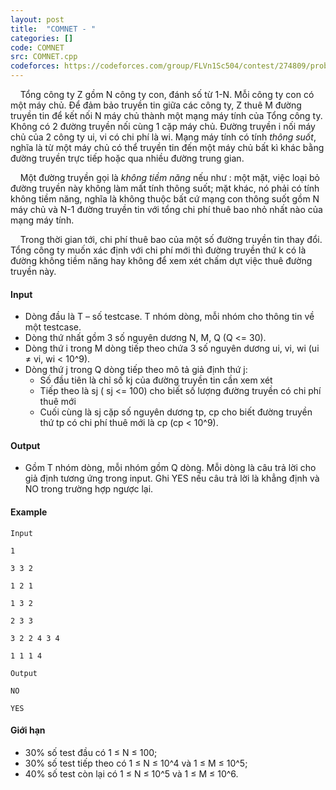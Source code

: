 ```yaml
---
layout: post
title:  "COMNET - "
categories: []
code: COMNET
src: COMNET.cpp
codeforces: https://codeforces.com/group/FLVn1Sc504/contest/274809/problem/S
---
```




  



    Tổng công ty Z gồm N công ty con, đánh số từ 1-N. Mỗi công ty con có một máy chủ. Để đảm bảo truyền tin giữa các công ty, Z thuê M đường truyền tin để kết nối N máy chủ thành một mạng máy tính của Tổng công ty. Không có 2 đường truyền nối cùng 1 cặp máy chủ. Đường truyền i nối máy chủ của 2 công ty ui, vi có chi phí là wi. Mạng máy tính có tính _thông suốt_, nghĩa là từ một máy chủ có thể truyền tin đến một máy chủ bất kì khác bằng đường truyền trực tiếp hoặc qua nhiều đường trung gian.

    Một đường truyền gọi là _không tiềm năng_ nếu như : một mặt, việc loại bỏ đường truyền này không làm mất tính thông suốt; mặt khác, nó phải có tính không tiềm năng, nghĩa là không thuộc bất cứ mạng con thông suốt gồm N máy chủ và N-1 đường truyền tin với tổng chi phí thuê bao nhỏ nhất nào của mạng máy tính.

    Trong thời gian tới, chi phí thuê bao của một số đường truyền tin thay đổi. Tổng công ty muốn xác định với chi phí mới thì đường truyền thứ k có là đường không tiềm năng hay không để xem xét chấm dựt việc thuê đường truyền này.

#### Input

*   Dòng đầu là T – số testcase. T nhóm dòng, mỗi nhóm cho thông tin về một testcase.
*   Dòng thứ nhất gồm 3 số nguyên dương N, M, Q (Q <= 30).
*   Dòng thứ i trong M dòng tiếp theo chứa 3 số nguyên dương ui, vi, wi (ui ≠ vi, wi < 10^9).
*   Dòng thứ j trong Q dòng tiếp theo mô tả giả định thứ j:
    *   Số đầu tiên là chỉ số kj của đường truyền tin cần xem xét
    *   Tiếp theo là sj ( sj <= 100) cho biết số lượng đường truyền có chi phí thuê mới
    *   Cuối cùng là sj cặp số nguyên dương tp, cp cho biết đường truyền thứ tp có chi phí thuê mới là cp (cp < 10^9).

#### Output

*   Gồm T nhóm dòng, mỗi nhóm gồm Q dòng. Mỗi dòng là câu trả lời cho giả định tương ứng trong input. Ghi YES nếu câu trả lời là khẳng định và NO trong trường hợp ngược lại.

#### Example

```
Input
```

```
1
```

```
3 3 2
```

```
1 2 1
```

```
1 3 2
```

```
2 3 3
```

```
3 2 2 4 3 4
```

```
1 1 1 4

Output

```

```
NO
```

```
YES
```

#### Giới hạn

*   30% số test đầu có 1 ≤ N ≤ 100;
*   30% số test tiếp theo có 1 ≤ N ≤ 10^4 và 1 ≤ M ≤ 10^5;
*   40% số test còn lại có 1 ≤ N ≤ 10^5 và 1 ≤ M ≤ 10^6.

<!--more-->

